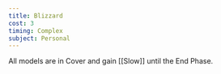 ```yaml
---
title: Blizzard
cost: 3
timing: Complex
subject: Personal
---
```

All models are in Cover and gain [[Slow]] until the End Phase.